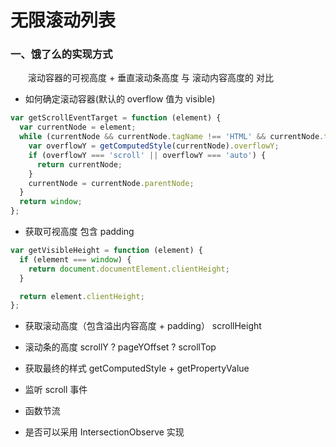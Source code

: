 # 无限滚动列表

### 一、饿了么的实现方式

 &emsp;&emsp;滚动容器的可视高度 + 垂直滚动条高度 与 滚动内容高度的 对比

 - 如何确定滚动容器(默认的 overflow 值为 visible)

```JavaScript
var getScrollEventTarget = function (element) {
  var currentNode = element;
  while (currentNode && currentNode.tagName !== 'HTML' && currentNode.tagName !== 'BODY' && currentNode.nodeType === 1) {
    var overflowY = getComputedStyle(currentNode).overflowY;
    if (overflowY === 'scroll' || overflowY === 'auto') {
      return currentNode;
    }
    currentNode = currentNode.parentNode;
  }
  return window;
};
```

  - 获取可视高度 包含 padding

```JavaScript
var getVisibleHeight = function (element) {
  if (element === window) {
    return document.documentElement.clientHeight;
  }

  return element.clientHeight;
};
```

  - 获取滚动高度（包含溢出内容高度 + padding） scrollHeight

  - 滚动条的高度 scrollY ? pageYOffset ? scrollTop

  - 获取最终的样式 getComputedStyle + getPropertyValue

  - 监听 scroll 事件 

  - 函数节流

  - 是否可以采用 IntersectionObserve 实现